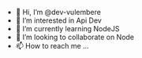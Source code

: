 - 👋 Hi, I’m @dev-vulembere
- 👀 I’m interested in Api Dev
- 🌱 I’m currently learning NodeJS
- 💞️ I’m looking to collaborate on Node
- 📫 How to reach me ...

<!---
dev-vulembere/dev-vulembere is a ✨ special ✨ repository because its `README.md` (this file) appears on your GitHub profile.
You can click the Preview link to take a look at your changes.
--->
